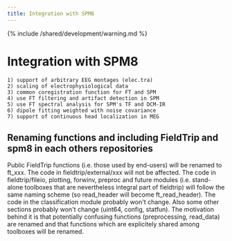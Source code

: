 ```yaml
---
title: Integration with SPM8
---
```


{% include /shared/development/warning.md %}

# Integration with SPM8

    1) support of arbitrary EEG montages (elec.tra) 
    2) scaling of electrophysiological data   
    3) common coregistration function for FT and SPM
    4) use FT filtering and artifact detection in SPM  
    5) use FT spectral analysis for SPM's TF and DCM-IR
    6) dipole fitting weighted with noise covariance
    7) support of continuous head localization in MEG

## Renaming functions and including FieldTrip and spm8 in each others repositories

Public FieldTrip functions (i.e. those used by end-users) will be renamed to ft_xxx. The code in fieldtrip/external/xxx will not be affected. The code in fieldtrip/fileio, plotting, forwinv, preproc and future modules (i.e. stand-alone toolboxes that are nevertheless integral part of fieldtrip) will follow the same naming scheme (so read_header will become ft_read_header). The code in the classification module probably won't change. Also some other sections probably won't change (uint64, config, statfun). The motivation behind it is that potentially confusing functions (preprocessing, read_data) are renamed and that functions which are explicitely  shared among toolboxes will be renamed.

